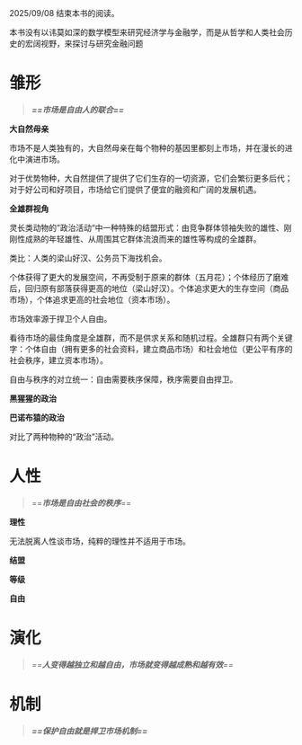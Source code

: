 2025/09/08 结束本书的阅读。

本书没有以讳莫如深的数学模型来研究经济学与金融学，而是从哲学和人类社会历史的宏阔视野，来探讨与研究金融问题

# 雏形

> ***==市场是自由人的联合==***

**大自然母亲**

市场不是人类独有的，大自然母亲在每个物种的基因里都刻上市场，并在漫长的进化中演进市场。

对于优势物种，大自然提供了提供了它们生存的一切资源，它们会繁衍更多后代；对于好公司和好项目，市场给它们提供了便宜的融资和广阔的发展机遇。

**全雄群视角**

灵长类动物的”政治活动“中一种特殊的结盟形式：由竞争群体领袖失败的雄性、刚刚性成熟的年轻雄性、从周围其它群体流浪而来的雄性等构成的全雄群。

类比：人类的梁山好汉、公务员下海找机会。

个体获得了更大的发展空间，不再受制于原来的群体（五月花）；个体经历了磨难后，回归原有部落获得更高的地位（梁山好汉）。个体追求更大的生存空间（商品市场），个体追求更高的社会地位（资本市场）。

市场效率源于捍卫个人自由。

看待市场的最佳角度是全雄群，而不是供求关系和随机过程。全雄群只有两个关键字：个体自由（拥有更多的社会资料，建立商品市场）和社会地位（更公平有序的社会秩序，建立资本市场）。

自由与秩序的对立统一：自由需要秩序保障，秩序需要自由捍卫。

**黑猩猩的政治**

**巴诺布猿的政治**

对比了两种物种的“政治”活动。

# 人性

> ==***市场是自由社会的秩序***==

**理性**

无法脱离人性谈市场，纯粹的理性并不适用于市场。

**结盟**

**等级**

**自由**

# 演化

> *==**人变得越独立和越自由，市场就变得越成熟和越有效**==*

# 机制

> ***==保护自由就是捍卫市场机制==***



